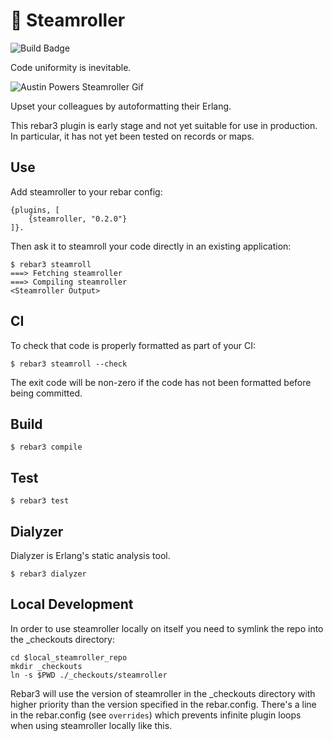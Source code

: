 🚂 Steamroller
==============

![Build Badge](https://github.com/old-reliable/steamroller/workflows/build/badge.svg)

Code uniformity is inevitable.

![Austin Powers Steamroller Gif](https://thumbs.gfycat.com/MassiveGlossyAmericantoad-size_restricted.gif)

Upset your colleagues by autoformatting their Erlang.

This rebar3 plugin is early stage and not yet suitable for use in production. In particular, it has not
yet been tested on records or maps.

Use
---

Add steamroller to your rebar config:

    {plugins, [
        {steamroller, "0.2.0"}
    ]}.

Then ask it to steamroll your code directly in an existing application:

    $ rebar3 steamroll
    ===> Fetching steamroller
    ===> Compiling steamroller
    <Steamroller Output>

CI
---

To check that code is properly formatted as part of your CI:

    $ rebar3 steamroll --check

The exit code will be non-zero if the code has not been formatted before being committed.

Build
-----

    $ rebar3 compile

Test
----

    $ rebar3 test

Dialyzer
--------

Dialyzer is Erlang's static analysis tool.

    $ rebar3 dialyzer

Local Development
-----------------

In order to use steamroller locally on itself you need to symlink the repo into the \_checkouts
directory:

    cd $local_steamroller_repo
    mkdir _checkouts
    ln -s $PWD ./_checkouts/steamroller

Rebar3 will use the version of steamroller in the \_checkouts directory with higher priority than
the version specified in the rebar.config. There's a line in the rebar.config (see `overrides`)
which prevents infinite plugin loops when using steamroller locally like this.
